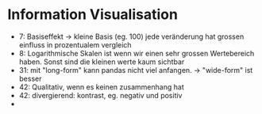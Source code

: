 # Information Visualisation

- 7: Basiseffekt -> kleine Basis (eg. 100) jede veränderung hat grossen einfluss in prozentualem vergleich
- 8: Logarithmische Skalen ist wenn wir einen sehr grossen Wertebereich haben. Sonst sind die kleinen werte kaum sichtbar
- 31: mit "long-form" kann pandas nicht viel anfangen. -> "wide-form" ist besser
- 42: Qualitativ, wenn es keinen zusammenhang hat
- 42: divergierend: kontrast, eg. negativ und positiv
- 
